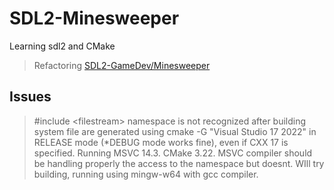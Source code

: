# SDL2-Minesweeper
Learning sdl2 and CMake
> Refactoring [SDL2-GameDev/Minesweeper](https://github.com/guyllaumedemers/SDL2-GameDev/tree/master/SDL2-Minesweeper)

## Issues
> #include \<filestream> namespace is not recognized after building system file are generated using cmake -G "Visual Studio 17 2022" in RELEASE mode (*DEBUG mode works fine), even if CXX 17 is specified. Running MSVC 14.3. CMake 3.22. MSVC compiler should be handling properly the access to the namespace but doesnt. WIll try building, running using mingw-w64 with gcc compiler. 
